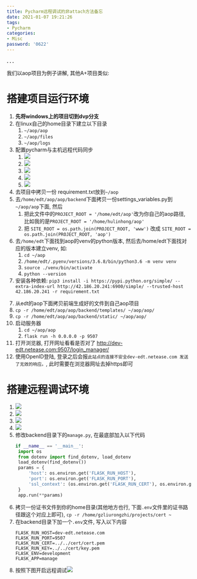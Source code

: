 ```yaml
---
title: Pycharm远程调试的非attach方法备忘
date: 2021-01-07 19:21:26
tags:
- Pycharm
categories:
- Misc
password: '0622'
---
```




**. . .**<!-- more -->



我们以aop项目为例子讲解, 其他A+项目类似:


# 搭建项目运行环境

1. **先将windows上的项目切到dvp分支**
2. 在linux自己的home目录下建立以下目录
   1.  `~/aop/aop`
   2.  `~/aop/files`
   3.  `~/aop/logs`
3.  配置pycharm与主机远程代码同步
    1.  ![](/img/pycharm_remote_debug_img/pycharm_deployment1.png) 
    2.  ![](/img/pycharm_remote_debug_img/pycharm_deployment2.png) 
    3.  ![](/img/pycharm_remote_debug_img/pycharm_deployment3.png) 
    4.  ![](/img/pycharm_remote_debug_img/pycharm_deployment4.png) 
    5.  ![](/img/pycharm_remote_debug_img/pycharm_deployment5.png) 
4. 去项目中拷贝一份 requirement.txt放到`~/aop`
5. 去`/home/edt/aop/aop/backend`下面拷贝一份settings_variables.py到`~/aop/aop`下面, 然后
   1. 把此文件中的`PROJECT_ROOT = '/home/edt/aop'`改为你自己的aop路径, 比如我的是`PROJECT_ROOT = '/home/hulinhong/aop'`
   2. 把 `SITE_ROOT = os.path.join(PROJECT_ROOT, 'www')` 改成 `SITE_ROOT = os.path.join(PROJECT_ROOT, 'aop')`
6. 去`/home/edt`下面找到aop的venv的python版本, 然后去/home/edt下面找对应的版本建立venv, 如:  
    1. `cd ~/aop`
    2. `/home/edt/.pyenv/versions/3.6.8/bin/python3.6 -m venv venv`
    3. `source ./venv/bin/activate`
    4. `python --version`
7. 安装各种依赖: `pip3 install -i https://pypi.python.org/simple/ --extra-index-url http://42.186.20.241:6900/simple/ --trusted-host 42.186.20.241 -r requirement.txt`
<!-- 7. 打开浏览器, 打开网址看看是否对了 http://dev-edt.netease.com:9507/login_manager/, 正常情况下, 此时页面会报 `{"error": {"code": 5000, "message": "index.html", "type": "TemplateNotFound"}}` -->
7.  从edt的aop下面拷贝前端生成好的文件到自己aop项目
   1.  `cp -r /home/edt/aop/aop/backend/templates/ ~/aop/aop/`
   2.  `cp -r /home/edt/aop/aop/backend/static/ ~/aop/aop/`
8. 启动服务器
   1. `cd ~/aop/aop`
   2. `flask run -h 0.0.0.0 -p 9507`
9. 打开浏览器, 打开网址看看是否对了 http://dev-edt.netease.com:9507/login_manager/
10. 使用OpenID登陆, 登录之后会报`此站点的连接不安全dev-edt.netease.com 发送了无效的响应。`, 此时需要在浏览器网址去掉https即可


# 搭建远程调试环境


<!-- 5. 这里建议填成跟deployment一样, ![]/img(pycharm_remote_debug_img/pycharm_remote_debug3.png) -->

1. ![](/img/pycharm_remote_debug_img/pycharm_add_interpreter1.png)
2. ![](/img/pycharm_remote_debug_img/pycharm_add_interpreter2.png)
3. ![](/img/pycharm_remote_debug_img/pycharm_add_interpreter3.png)
4. ![](/img/pycharm_remote_debug_img/pycharm_remote_debug2.png)
5. 修改backend目录下的`manage.py`, 在最底部加入以下代码
   ``` python
   if __name__ == '__main__':
    import os
    from dotenv import find_dotenv, load_dotenv
    load_dotenv(find_dotenv())
    params = {
        'host': os.environ.get('FLASK_RUN_HOST'),
        'port': os.environ.get('FLASK_RUN_PORT'),
        'ssl_context': (os.environ.get('FLASK_RUN_CERT'), os.environ.get('FLASK_RUN_KEY'))
    }
    app.run(**params)
   ```
6. 拷贝一份证书文件到你的home目录(其他地方也行, 下面`.env`文件里的证书路径跟这个对应上即可), `cp -r /home/gzliurongzhi/projects/cert ~`
7. 在backend目录下加一个`.env`文件, 写入以下内容
   ```
   FLASK_RUN_HOST=dev-edt.netease.com
   FLASK_RUN_PORT=9507
   FLASK_RUN_CERT=../../cert/cert.pem
   FLASK_RUN_KEY=../../cert/key.pem
   FLASK_ENV=development
   FLASK_APP=manage
   ```
8.  按照下图开启远程调试![](/img/pycharm_remote_debug_img/pycharm_remote_debug4.png)